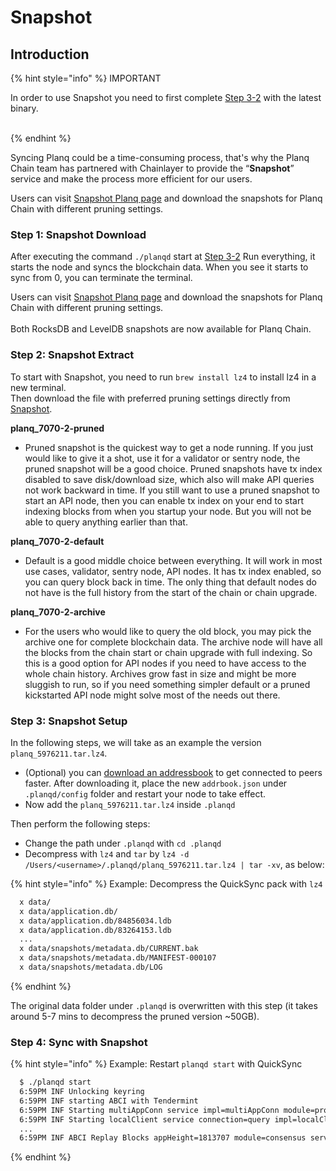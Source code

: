 # Snapshot

## Introduction

{% hint style="info" %}
IMPORTANT

In order to use Snapshot you need to first complete [Step 3-2](./#step-3-2.-run-everything) with the latest binary.

\
{% endhint %}

Syncing Planq could be a time-consuming process, that's why the Planq Chain team has partnered with Chainlayer to provide the “**Snapshot**” service and make the process more efficient for our users.

Users can visit [Snapshot Planq page](https://polkachu.com/tendermint_snapshots/planq) and download the snapshots for Planq Chain with different pruning settings.

### Step 1: Snapshot Download

After executing the command `./planqd` start at [Step 3-2](./#step-3-2.-run-everything) Run everything, it starts the node and syncs the blockchain data. When you see it starts to sync from 0, you can terminate the terminal.

Users can visit [Snapshot Planq page](https://polkachu.com/tendermint_snapshots/planq) and download the snapshots for Planq Chain with different pruning settings. \
\
Both RocksDB and LevelDB snapshots are now available for Planq Chain.

### Step 2: Snapshot Extract

To start with Snapshot, you need to run `brew install lz4` to install lz4 in a new terminal.\
Then download the file with preferred pruning settings directly from [Snapshot](https://polkachu.com/tendermint_snapshots/planq).

**planq\_7070-2-pruned**

* Pruned snapshot is the quickest way to get a node running. If you just would like to give it a shot, use it for a validator or sentry node, the pruned snapshot will be a good choice. Pruned snapshots have tx index disabled to save disk/download size, which also will make API queries not work backward in time. If you still want to use a pruned snapshot to start an API node, then you can enable tx index on your end to start indexing blocks from when you startup your node. But you will not be able to query anything earlier than that.

**planq\_7070-2-default**

* Default is a good middle choice between everything. It will work in most use cases, validator, sentry node, API nodes. It has tx index enabled, so you can query block back in time. The only thing that default nodes do not have is the full history from the start of the chain or chain upgrade.

**planq\_7070-2-archive**

* For the users who would like to query the old block, you may pick the archive one for complete blockchain data. The archive node will have all the blocks from the chain start or chain upgrade with full indexing. So this is a good option for API nodes if you need to have access to the whole chain history. Archives grow fast in size and might be more sluggish to run, so if you need something simpler default or a pruned kickstarted API node might solve most of the needs out there.

### Step 3: Snapshot Setup

In the following steps, we will take as an example the version\
`planq_5976211.tar.lz4`.

* (Optional) you can [download an addressbook](https://raw.githubusercontent.com/planq-network/networks/main/mainnet/addrbook.json) to get connected to peers faster. After downloading it, place the new `addrbook.json` under `.planqd/config` folder and restart your node to take effect.
* Now add the `planq_5976211.tar.lz4` inside `.planqd`

Then perform the following steps:

* Change the path under `.planqd` with `cd .planqd`
* Decompress with `lz4` and `tar` by `lz4 -d /Users/<username>/.planqd/planq_5976211.tar.lz4 | tar -xv`, as below:

{% hint style="info" %}
Example: Decompress the QuickSync pack with `lz4`

```bash
  x data/
  x data/application.db/
  x data/application.db/84856034.ldb
  x data/application.db/83264153.ldb
  ...
  x data/snapshots/metadata.db/CURRENT.bak
  x data/snapshots/metadata.db/MANIFEST-000107
  x data/snapshots/metadata.db/LOG
```
{% endhint %}

The original data folder under `.planqd` is overwritten with this step (it takes around 5-7 mins to decompress the pruned version \~50GB).

### Step 4: Sync with Snapshot

{% hint style="info" %}
Example: Restart `planqd start` with QuickSync

```bash
  $ ./planqd start
  6:59PM INF Unlocking keyring
  6:59PM INF starting ABCI with Tendermint
  6:59PM INF Starting multiAppConn service impl=multiAppConn module=proxy server=node
  6:59PM INF Starting localClient service connection=query impl=localClient module=abci-client server=node
  ...
  6:59PM INF ABCI Replay Blocks appHeight=1813707 module=consensus server=node stateHeight=1813707 storeHeight=1813707
```
{% endhint %}
